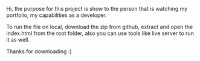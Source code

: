 Hi, the purpose for this project is show to the person that is watching my portfolio, my capabilities as a developer.

To run the file on local, download the zip from github, extract and open the index.html from the root folder, also you can use tools like live server to run it as well. 

Thanks for downloading :)
